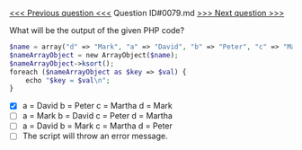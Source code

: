 [<<< Previous question <<<](0078.md)  Question ID#0079.md  [>>> Next question >>>](0080.md) 

What will be the output of the given PHP code?
```php
$name = array("d" => "Mark", "a" => "David", "b" => "Peter", "c" => "Martha");
$nameArrayObject = new ArrayObject($name);
$nameArrayObject->ksort(); 
foreach ($nameArrayObject as $key => $val) {
    echo "$key = $val\n";
}
```

- [x] a = David b = Peter c = Martha d = Mark
- [ ] a = Mark b = David c = Peter d = Martha
- [ ] a = David b = Mark c = Martha d = Peter
- [ ] The script will throw an error message.
